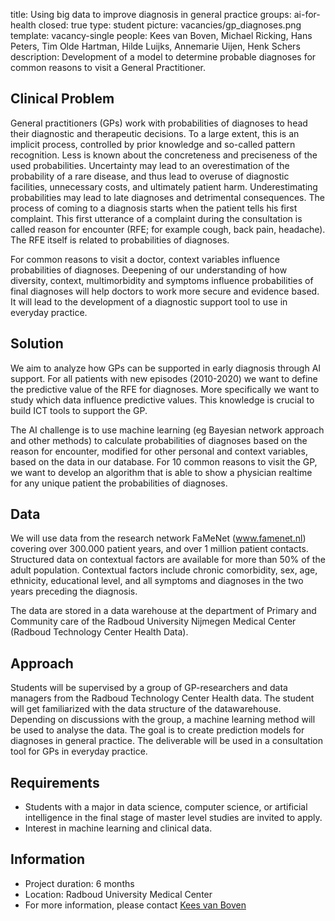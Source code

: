 title: Using big data to improve diagnosis in general practice
groups: ai-for-health
closed: true
type: student
picture: vacancies/gp_diagnoses.png
template: vacancy-single
people: Kees van Boven, Michael Ricking, Hans Peters, Tim Olde Hartman, Hilde Luijks, Annemarie Uijen, Henk Schers
description: Development of a model to determine probable diagnoses for common reasons to visit a General Practitioner.

## Clinical Problem 
General practitioners (GPs) work with probabilities of diagnoses to head their diagnostic and therapeutic decisions. To a large extent, this is an implicit process, controlled by prior knowledge and so-called pattern recognition. Less is known about the concreteness and preciseness of the used probabilities. Uncertainty may lead to an overestimation of the probability of a rare disease, and thus lead to overuse of diagnostic facilities, unnecessary costs, and ultimately patient harm. Underestimating probabilities may lead to late diagnoses and detrimental consequences. The process of coming to a diagnosis starts when the patient tells his first complaint. This first utterance of a complaint during the consultation is called reason for encounter (RFE; for example cough, back pain, headache). The RFE itself is related to probabilities of diagnoses. 

For common reasons to visit a doctor, context variables influence probabilities of diagnoses. Deepening of our understanding of how diversity, context, multimorbidity and symptoms influence probabilities of final diagnoses will help doctors to work more secure and evidence based. It will lead to the development of a diagnostic support tool to use in everyday practice. 

## Solution
We aim to analyze how GPs can be supported in early diagnosis through AI support. For all patients with new episodes (2010-2020) we want to define the predictive value of the RFE for diagnoses. More specifically we want to study which data influence predictive values. This knowledge is crucial to build ICT tools to support the GP.

The AI challenge is to use machine learning (eg Bayesian network approach and other methods) to calculate probabilities of diagnoses based on the reason for encounter, modified for other personal and context variables, based on the data in our database. For 10 common reasons to visit the GP, we want to develop an algorithm that is able to show a physician realtime for any unique patient the probabilities of diagnoses.

## Data
We will use data from the research network FaMeNet (www.famenet.nl) covering over 300.000 patient years, and over 1 million patient contacts. Structured data on contextual factors are available for more than 50% of the adult population. Contextual factors include chronic comorbidity, sex, age, ethnicity, educational level, and all symptoms and diagnoses in the two years preceding the diagnosis.

The data are stored in a data warehouse at the department of Primary and Community care of the Radboud University Nijmegen Medical Center (Radboud Technology Center Health Data). 

## Approach
Students will be supervised by a group of GP-researchers and data managers from the Radboud Technology Center Health data. The student will get familiarized with the data structure of the datawarehouse. Depending on discussions with the group, a machine learning method will be used to analyse the data. The goal is to create prediction models for diagnoses in general practice. The deliverable will be used in a consultation tool for GPs in everyday practice.

## Requirements
- Students with a major in data science, computer science, or artificial intelligence in the final stage of master level studies are invited to apply.
- Interest in machine learning and clinical data.

## Information
- Project duration: 6 months
- Location: Radboud University Medical Center
- For more information, please contact [Kees van Boven](mailto:Kees.vanBoven@radboudumc.nl)
